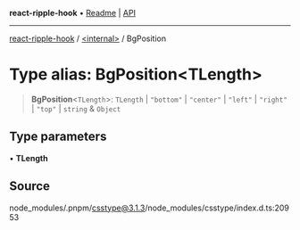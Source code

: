**react-ripple-hook** • [Readme](../../README.md) \| [API](../../globals.md)

***

[react-ripple-hook](../../README.md) / [\<internal\>](../README.md) / BgPosition

# Type alias: BgPosition\<TLength\>

> **BgPosition**\<`TLength`\>: `TLength` \| `"bottom"` \| `"center"` \| `"left"` \| `"right"` \| `"top"` \| `string` & `Object`

## Type parameters

• **TLength**

## Source

node\_modules/.pnpm/csstype@3.1.3/node\_modules/csstype/index.d.ts:20953
